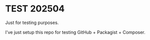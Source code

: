 # TEST 202504
Just for testing purposes.

I've just setup this repo for testing GitHub + Packagist + Composer.

